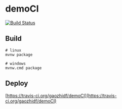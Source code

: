 # demoCI
[![Build Status](https://travis-ci.org/gaozhidf/demoCI.svg?branch=master)](https://travis-ci.org/gaozhidf/demoCI)

## Build
```shell
# linux
mvnw package

# windows
mvnw.cmd package
```

## Deploy
[https://travis-ci.org/gaozhidf/demoCI](https://travis-ci.org/gaozhidf/demoCI)